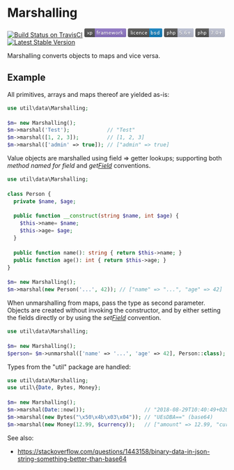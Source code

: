 Marshalling
========================================================================

[![Build Status on TravisCI](https://secure.travis-ci.org/xp-forge/marshalling.png)](http://travis-ci.org/xp-forge/marshalling)
[![XP Framework Module](https://raw.githubusercontent.com/xp-framework/web/master/static/xp-framework-badge.png)](https://github.com/xp-framework/core)
[![BSD Licence](https://raw.githubusercontent.com/xp-framework/web/master/static/licence-bsd.png)](https://github.com/xp-framework/core/blob/master/LICENCE.md)
[![Required PHP 5.6+](https://raw.githubusercontent.com/xp-framework/web/master/static/php-5_6plus.png)](http://php.net/)
[![Supports PHP 7.0+](https://raw.githubusercontent.com/xp-framework/web/master/static/php-7_0plus.png)](http://php.net/)
[![Latest Stable Version](https://poser.pugx.org/xp-forge/marshalling/version.png)](https://packagist.org/packages/xp-forge/marshalling)

Marshalling converts objects to maps and vice versa.

Example
-------
All primitives, arrays and maps thereof are yielded as-is:

```php
use util\data\Marshalling;

$m= new Marshalling();
$m->marshal('Test');            // "Test"
$m->marshal([1, 2, 3]);         // [1, 2, 3]
$m->marshal(['admin' => true]); // ["admin" => true]
```

Value objects are marshalled using field => getter lookups; supporting both *method named for field* and *get[Field]()* conventions.

```php
use util\data\Marshalling;

class Person {
  private $name, $age;

  public function __construct(string $name, int $age) {
    $this->name= $name;
    $this->age= $age;
  }

  public function name(): string { return $this->name; }
  public function age(): int { return $this->age; }
}

$m= new Marshalling();
$m->marshal(new Person('...', 42)); // ["name" => "...", "age" => 42]
```

When unmarshalling from maps, pass the type as second parameter. Objects are created without invoking the constructor, and by either setting the fields directly or by using the *set[Field]()* convention.

```php
use util\data\Marshalling;

$m= new Marshalling();
$person= $m->unmarshal(['name' => '...', 'age' => 42], Person::class);
```

Types from the "util" package are handled:

```php
use util\data\Marshalling;
use util\{Date, Bytes, Money};

$m= new Marshalling();
$m->marshal(Date::now());                   // "2018-08-29T10:40:49+0200" (ISO 8601)
$m->marshal(new Bytes("\x50\x4b\x03\x04")); // "UEsDBA==" (base64)
$m->marshal(new Money(12.99, $currency));   // ["amount" => 12.99, "currency" => "EUR"]
```

See also:

* https://stackoverflow.com/questions/1443158/binary-data-in-json-string-something-better-than-base64